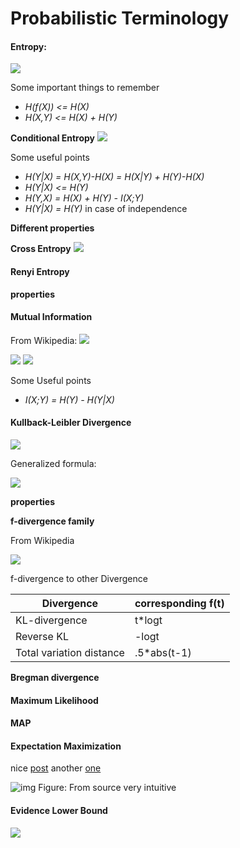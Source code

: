# Probabilistic Terminology

####   Entropy:
<img src = "https://latex.codecogs.com/gif.latex?H(X)=-\sum_iP_X(x_i)\log_2P_X(x_i)=E[-\log_2P_X(x_i)]">

Some important things to remember

- *H(f(X)) <= H(X)*
- *H(X,Y) <= H(X) + H(Y)*



**Conditional Entropy**
<img src = "https://latex.codecogs.com/gif.latex?H(Y|X)=-\sum_{i,j}P_X(x_i,y_j)\log\frac{P_X(x_i,y_j)}{P(x_i)}">

Some useful points
- *H(Y|X) = H(X,Y)-H(X) = H(X|Y) + H(Y)-H(X)*
- *H(Y|X) <= H(Y)*
- *H(Y,X) = H(X) + H(Y) - I(X;Y)*
- *H(Y|X) = H(Y)* in case of independence



**Different properties**

**Cross Entropy**
<img src = "https://latex.codecogs.com/gif.latex?H(p,q)=-E_p[\log q]=H(p)+D_{KL}(p||q)">


#### Renyi Entropy

**properties**

#### Mutual Information
From Wikipedia:
<img src="https://wikimedia.org/api/rest_v1/media/math/render/svg/4b37af4015d70867b9c50b9cf82e0fc3598b070c">

<img src="https://wikimedia.org/api/rest_v1/media/math/render/svg/7f3385f4d779f062696c134223b5683e754a6f1c">

<img src="https://wikimedia.org/api/rest_v1/media/math/render/svg/3ec77b23435ade3cf8b29af42f9a2aae83c9fc50">


Some Useful points
- *I(X;Y) = H(Y) - H(Y|X)*

#### Kullback-Leibler Divergence
<img src = "https://latex.codecogs.com/gif.latex?D_{KL}(P||Q)=\sum_{x\epsilon X}P(x)\log(\frac{P(x)}{Q(x)})>=0">

Generalized formula:

<img src="https://wikimedia.org/api/rest_v1/media/math/render/svg/9ddb77c51a070f34b367212f73101c6c048e6579">

**properties**



**f-divergence family**

From Wikipedia

<img src="https://wikimedia.org/api/rest_v1/media/math/render/svg/ba011de2a4fae8e3a06a89f2a198819a353545c0">

f-divergence to other Divergence

| Divergence | corresponding f(t) |
|------------|--------------------|
|KL-divergence | t*logt |
| Reverse KL | -logt |
| Total variation distance| .5*abs(t-1) |

**Bregman divergence**

#### Maximum Likelihood

#### MAP

#### Expectation Maximization

nice [post](https://people.eecs.berkeley.edu/~pabbeel/cs287-fa13/slides/Likelihood_EM_HMM_Kalman.pdf) another [one](https://medium.com/@jonathan_hui/machine-learning-expectation-maximization-algorithm-em-2e954cb76959)


![img](https://miro.medium.com/max/1400/1*ljod05NDHzGGkoAcL0ZX5Q.jpeg)
Figure: From source very intuitive

#### Evidence Lower Bound

<img src = "https://latex.codecogs.com/gif.latex?">
